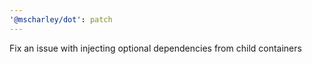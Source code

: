 ```yaml
---
'@mscharley/dot': patch
---
```


Fix an issue with injecting optional dependencies from child containers
